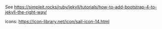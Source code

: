 See https://simpleit.rocks/ruby/jekyll/tutorials/how-to-add-bootstrap-4-to-jekyll-the-right-way/

icons: https://icon-library.net/icon/sail-icon-14.html